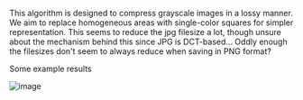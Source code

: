 This algorithm is designed to compress grayscale images in a lossy manner. We aim to replace homogeneous areas with single-color squares for simpler representation. This seems to reduce the jpg filesize a lot, though unsure about the mechanism behind this since JPG is DCT-based...
Oddly enough the filesizes don't seem to always reduce when saving in PNG format?

Some example results

![image](https://github.com/JoelEnwald/ImageCompressor/assets/6623412/18ca5799-617e-4015-a266-2099d25ef6e5)
